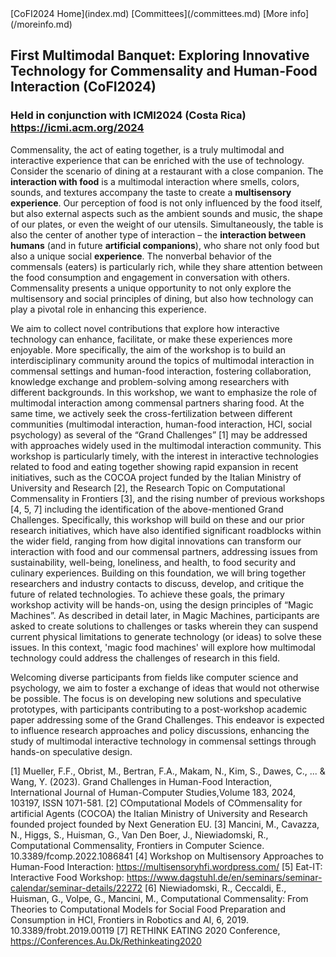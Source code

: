 <link rel="stylesheet" href="styles/retro.css">
<link rel="stylesheet" href="styles/images.css">
[CoFI2024 Home](index.md) [Committees](/committees.md) [More info](/moreinfo.md)

## First Multimodal Banquet: Exploring Innovative Technology for Commensality and Human-Food Interaction (CoFI2024)

### Held in conjunction with ICMI2024 (Costa Rica) <https://icmi.acm.org/2024>

Commensality, the act of eating together, is a truly multimodal and interactive experience that can be enriched with the use of technology. Consider the scenario of dining at a restaurant with a close companion. The **interaction with food** is a multimodal interaction where smells, colors, sounds, and textures accompany the taste to create a **multisensory experience**. Our perception of food is not only influenced by the food itself, but also external aspects such as the ambient sounds and music, the shape of our plates, or even the weight of our utensils. Simultaneously, the table is also the center of another type of interaction – the **interaction between humans** (and in future **artificial companions**), who share not only food but also a unique social **experience**. The nonverbal behavior of the commensals (eaters) is particularly rich, while they share attention between the food consumption and engagement in conversation with others. Commensality presents a unique opportunity to not only explore the multisensory and social principles of dining, but also how technology can play a pivotal role in enhancing this experience. 

We aim to collect novel contributions that explore how interactive technology can enhance, facilitate, or make these experiences more enjoyable. More specifically, the aim of the workshop is to build an interdisciplinary community around the topics of multimodal interaction in commensal settings and human-food interaction, fostering collaboration, knowledge exchange and problem-solving among researchers with different backgrounds. 
In this workshop, we want to emphasize the role of multimodal interaction among commensal partners sharing food. At the same time, we actively seek the cross-fertilization between different communities (multimodal interaction, human-food interaction, HCI, social psychology) as several of the “Grand Challenges” [1] may be addressed with approaches widely used in the multimodal interaction community.
This workshop is particularly timely, with the interest in interactive technologies related to food and eating together showing rapid expansion in recent initiatives, such as the COCOA project funded by the Italian Ministry of University and Research [2], the Research Topic on Computational Commensality in Frontiers [3], and the rising number of previous workshops [4, 5, 7] including the identification of the above-mentioned Grand Challenges. Specifically, this workshop will build on these and our prior research initiatives, which have also identified significant roadblocks within the wider field, ranging from how digital innovations can transform our interaction with food and our commensal partners, addressing issues from sustainability, well-being, loneliness, and health, to food security and culinary experiences. Building on this foundation, we will bring together researchers and industry contacts to discuss, develop, and critique the future of related technologies. 
To achieve these goals, the primary workshop activity will be hands-on, using the design principles of “Magic Machines”. As described in detail later, in Magic Machines, participants are asked to create solutions to challenges or tasks wherein they can suspend current physical limitations to generate technology (or ideas) to solve these issues. In this context, 'magic food machines' will explore how multimodal technology could address the challenges of research in this field.

Welcoming diverse participants from fields like computer science and psychology, we aim to foster a exchange of ideas that would not otherwise be possible. The focus is on developing new solutions and speculative prototypes, with participants contributing to a post-workshop academic paper addressing some of the Grand Challenges. This endeavor is expected to influence research approaches and policy discussions, enhancing the study of multimodal interactive technology in commensal settings through hands-on speculative design. 

[1] Mueller, F.F., Obrist, M., Bertran, F.A., Makam, N., Kim, S., Dawes, C., ... & Wang, Y. (2023). Grand Challenges in Human-Food Interaction, International Journal of Human-Computer Studies,Volume 183, 2024, 103197, ISSN 1071-581.
[2] COmputational Models of COmmensality for artificial Agents (COCOA) the Italian Ministry of University and Research founded project founded by Next Generation EU.
[3] Mancini, M., Cavazza, N., Higgs, S., Huisman, G., Van Den Boer, J., Niewiadomski, R., Computational Commensality, Frontiers in Computer Science. 10.3389/fcomp.2022.1086841
[4] Workshop on Multisensory Approaches to Human-Food Interaction: https://multisensoryhfi.wordpress.com/
[5] Eat-IT: Interactive Food Workshop:
https://www.dagstuhl.de/en/seminars/seminar-calendar/seminar-details/22272
[6] Niewiadomski, R., Ceccaldi, E., Huisman, G., Volpe, G., Mancini, M., Computational Commensality: From Theories to Computational Models for Social Food Preparation and Consumption in HCI, Frontiers in Robotics and AI, 6, 2019. 10.3389/frobt.2019.00119
[7] RETHINK EATING 2020 Conference, https://Conferences.Au.Dk/Rethinkeating2020